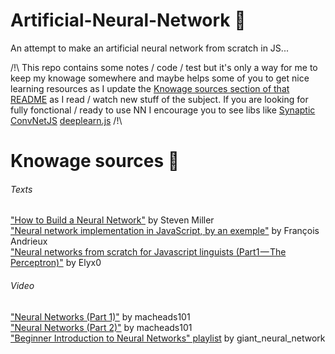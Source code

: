 # Artificial-Neural-Network :space_invader:
An attempt to make an artificial neural network from scratch in JS...

/!\ This repo contains some notes / code / test but it's only a way for me to keep my knowage somewhere and maybe helps some of you to get nice learning resources as I update the [Knowage sources section of that README](#anchors-in-markdown) as I read / watch new stuff of the subject. If you are looking for fully fonctional / ready to use NN I encourage you to see libs like [Synaptic](http://caza.la/synaptic/#/) [ConvNetJS](https://github.com/karpathy/convnetjs) [deeplearn.js](https://deeplearnjs.org/) /!\  

# Knowage sources :book:
###### Texts
["How to Build a Neural Network"](https://stevenmiller888.github.io/mind-how-to-build-a-neural-network/) by Steven Miller  
["Neural network implementation in JavaScript, by an exemple"](https://franpapers.com/en/2017-neural-network-implementation-in-javascript-by-an-example/) by François Andrieux  
["Neural networks from scratch for Javascript linguists (Part1 — The Perceptron)"](https://hackernoon.com/neural-networks-from-scratch-for-javascript-linguists-part1-the-perceptron-632a4d1fbad2) by Elyx0  
###### Video
["Neural Networks (Part 1)"](https://www.youtube.com/watch?v=P02xWy63Q6U) by macheads101  
["Neural Networks (Part 2)"](https://www.youtube.com/watch?v=uHpKdZLutu0) by macheads101  
["Beginner Introduction to Neural Networks" playlist](https://www.youtube.com/playlist?list=PLxt59R_fWVzT9bDxA76AHm3ig0Gg9S3So) by giant_neural_network  
